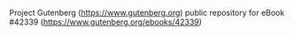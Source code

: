 Project Gutenberg (https://www.gutenberg.org) public repository for eBook #42339 (https://www.gutenberg.org/ebooks/42339)
